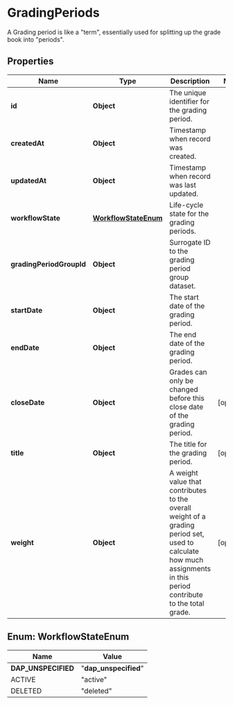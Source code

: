 

# GradingPeriods

A Grading period is like a \"term\", essentially used for splitting up the grade book into \"periods\".

## Properties

| Name | Type | Description | Notes |
|------------ | ------------- | ------------- | -------------|
|**id** | **Object** | The unique identifier for the grading period. |  |
|**createdAt** | **Object** | Timestamp when record was created. |  |
|**updatedAt** | **Object** | Timestamp when record was last updated. |  |
|**workflowState** | [**WorkflowStateEnum**](#WorkflowStateEnum) | Life-cycle state for the grading periods. |  |
|**gradingPeriodGroupId** | **Object** | Surrogate ID to the grading period group dataset. |  |
|**startDate** | **Object** | The start date of the grading period. |  |
|**endDate** | **Object** | The end date of the grading period. |  |
|**closeDate** | **Object** | Grades can only be changed before this close date of the grading period. |  [optional] |
|**title** | **Object** | The title for the grading period. |  [optional] |
|**weight** | **Object** | A weight value that contributes to the overall weight of a grading period set, used to calculate how much assignments in this period contribute to the total grade. |  [optional] |



## Enum: WorkflowStateEnum

| Name | Value |
|---- | -----|
| __DAP_UNSPECIFIED__ | &quot;__dap_unspecified__&quot; |
| ACTIVE | &quot;active&quot; |
| DELETED | &quot;deleted&quot; |



